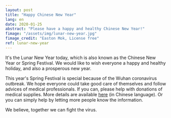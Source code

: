 ```yaml
---
layout: post
title: "Happy Chinese New Year"
lang: en
date: 2020-01-25
abstract: "Please have a happy and healthy Chinese New Year!"
fimage: "/assets/img/lunar-new-year.jpg"
fimage_credit: "Easton Mok, License free"
ref: lunar-new-year
---
```

It's the Lunar New Year today, which is also known as the Chinese New Year or Spring Festival. We would like to wish everyone a happy and healthy holiday, and also a prosperous new year.

This year's Spring Festival is special because of the Wuhan coronavirus outbreak. We hope everyone could take good care of themselves and follow advices of medical professionals. If you can, please help with donations of medical supplies. More details are available [here](https://weibo.com/1644114654/Ir1FmDfpq) (in Chinese language). Or you can simply help by letting more people know the information.

We believe, together we can fight the virus.